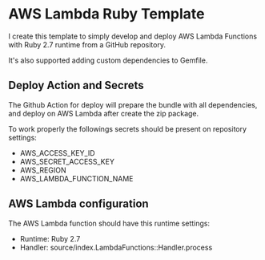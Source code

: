 # AWS Lambda Ruby Template
I create this template to simply develop and deploy AWS Lambda Functions with Ruby 2.7 runtime from a GitHub repository.

It's also supported adding custom dependencies to Gemfile.


## Deploy Action and Secrets
The Github Action for deploy will prepare the bundle with all dependencies, and deploy on AWS Lambda after create the zip package.

To work properly the followings secrets should be present on repository settings:
- AWS_ACCESS_KEY_ID
- AWS_SECRET_ACCESS_KEY
- AWS_REGION
- AWS_LAMBDA_FUNCTION_NAME

## AWS Lambda configuration
The AWS Lambda function should have this runtime settings:
- Runtime: Ruby 2.7
- Handler: source/index.LambdaFunctions::Handler.process
